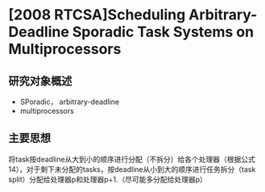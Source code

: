 # [2008 RTCSA]Scheduling Arbitrary-Deadline Sporadic Task Systems on Multiprocessors

## 研究对象概述

- SPoradic， arbitrary-deadline
- multiprocessors
  
## 主要思想

将task按deadline从大到小的顺序进行分配（不拆分）给各个处理器（根据公式14），对于剩下未分配的tasks，按deadline从小到大的顺序进行任务拆分（task split）分配给处理器p和处理器p+1.（尽可能多分配给处理器p）

